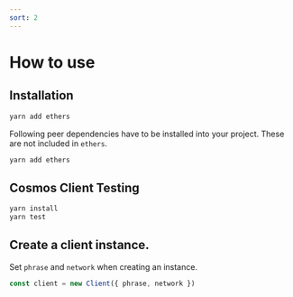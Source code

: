 ```yaml
---
sort: 2
---
```


# How to use

## Installation

```bash
yarn add ethers
```

Following peer dependencies have to be installed into your project. These are not included in `ethers`.

```bash
yarn add ethers
```

## Cosmos Client Testing

```bash
yarn install
yarn test
```

## Create a client instance.

Set `phrase` and `network` when creating an instance.

```ts
const client = new Client({ phrase, network })
```
